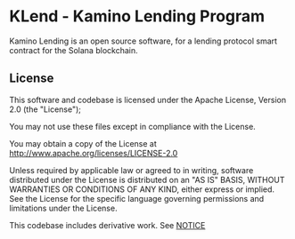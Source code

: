 # KLend - Kamino Lending Program

Kamino Lending is an open source software, for a lending protocol smart contract for the Solana blockchain.

## License

This software and codebase is licensed under the Apache License, Version 2.0 (the "License");

You may not use these files except in compliance with the License.

You may obtain a copy of the License at <http://www.apache.org/licenses/LICENSE-2.0>

Unless required by applicable law or agreed to in writing, software
distributed under the License is distributed on an "AS IS" BASIS,
WITHOUT WARRANTIES OR CONDITIONS OF ANY KIND, either express or implied.
See the License for the specific language governing permissions and
limitations under the License.

This codebase includes derivative work. See [NOTICE](NOTICE)

